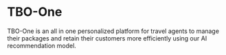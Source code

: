 # TBO-One
TBO-One is an all in one personalized platform for travel agents to manage their packages and retain their customers more efficiently using our AI recommendation model.
